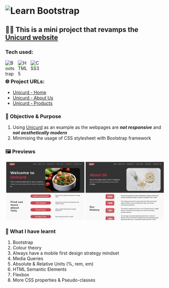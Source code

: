 # <img height="45px" align="left" src="https://cdn.jsdelivr.net/gh/devicons/devicon/icons/bootstrap/bootstrap-original.svg"/>Learn Bootstrap #

## 👨‍💻 This is a mini project that revamps the [**Unicurd website**](http://www.unicurd.com.sg) ###

### Tech used: ###

<img align="left" alt="Bootstrap" width="30px" src="https://cdn.jsdelivr.net/gh/devicons/devicon/icons/bootstrap/bootstrap-original.svg" style="padding-right:10px;"/>
<img align="left" alt="HTML5" width="30px" src="https://cdn.jsdelivr.net/npm/devicon-2.2@2.2.0/icons/html5/html5-original.svg" style="padding-right:10px;"/>
<img align="left" alt="CSS3" width="30px" src="https://cdn.jsdelivr.net/npm/devicon-2.2@2.2.0/icons/css3/css3-original.svg" style="padding-right:10px;" />&nbsp;&nbsp;&nbsp;&nbsp;
<br>
<br>

### 🌐 Project URLs: 
* [Unicurd - Home](https://unicurd-bootstrap.netlify.app)
* [Unicurd - About Us](https://unicurd-bootstrap.netlify.app/about-us.html)
* [Unicurd - Products](https://unicurd-bootstrap.netlify.app/product.html)

### 🥅 Objective & Purpose
1. Using [Unicurd](http://www.unicurd.com.sg) as an example as the webpages are **_not responsive_** and **_not aesthetically modern_**
2. Minimising the usage of CSS stylesheet with Bootstrap framework
### 🖼️ Previews ###
<p align="middle">
  <img src="images/assets/index.png" title="Home page of Unicurd" alt="Home page" width="49%"/>
  <img src="images/assets/about-us.png" title="About Us page of Unicurd" alt="About us page" width="49%"/> 
</p>

### 📝 What I have learnt ###
1. Bootstrap
2. Colour theory
3. Always have a mobile first design strategy mindset
4. Media Queries
5. Absolute & Relative Units (%, rem, em)
6. HTML Semantic Elements
7. Flexbox
8. More CSS properties & Pseudo-classes